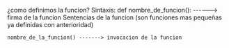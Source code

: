 ¿como definimos la funcion?
Sintaxis:
    def nombre_de_funcion(): ------> firma de la funcion
        Sentencias de la funcion (son funciones mas pequeñas ya definidas con anterioridad)

    nombre_de_la_funcion() -------> invocacion de la funcion